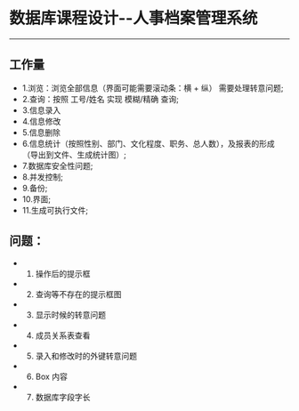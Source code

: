 # 数据库课程设计--人事档案管理系统
---
## 工作量
* 1.浏览：浏览全部信息（界面可能需要滚动条：横 + 纵）  需要处理转意问题;
* 2.查询：按照 工号/姓名 实现 模糊/精确 查询;
* 3.信息录入
* 4.信息修改
* 5.信息删除
* 6.信息统计（按照性别、部门、文化程度、职务、总人数），及报表的形成（导出到文件、生成统计图）;
* 7.数据库安全性问题;
* 8.并发控制;
* 9.备份;
* 10.界面;
* 11.生成可执行文件;

## 问题：
* 1. 操作后的提示框
* 2. 查询等不存在的提示框图
* 3. 显示时候的转意问题
* 4. 成员关系表查看
* 5. 录入和修改时的外键转意问题
* 6. Box 内容
* 7. 数据库字段字长
